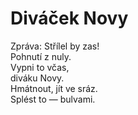 Diváček Novy
============

Zpráva: Střílel by zas!  
Pohnutí z nuly.  
Vypni to včas,  
diváku Novy.  
Hmátnout, jít ve sráz.  
Splést to — bulvami.

